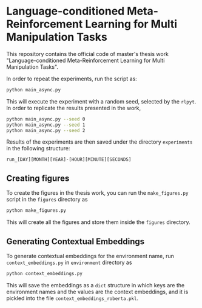 # Language-conditioned Meta-Reinforcement Learning for Multi Manipulation Tasks

This repository contains the official code of master's thesis work "Language-conditioned Meta-Reinforcement Learning for Multi Manipulation Tasks".

In order to repeat the experiments, run the script as:
```bash
python main_async.py
```

This will execute the experiment with a random seed, selected by the `rlpyt`. In order to replicate the results presented in the work,

```bash
python main_async.py --seed 0
python main_async.py --seed 1
python main_async.py --seed 2
```

Results of the experiments are then saved under the directory `experiments` in the following structure:
```
run_[DAY][MONTH][YEAR]-[HOUR][MINUTE][SECONDS]
```

## Creating figures
To create the figures in the thesis work, you can run the `make_figures.py` script in the `figures` directory as

```bash
python make_figures.py
```

This will create all the figures and store them inside the `figures` directory.

## Generating Contextual Embeddings
To generate contextual embeddings for the environment name, run `context_embeddings.py` in `environment` directory as

```bash
python context_embeddings.py
```

This will save the embeddings as a `dict` structure in which keys are the environment names and the values are the context embeddings, and it is pickled into the file `context_embeddings_roberta.pkl`.
